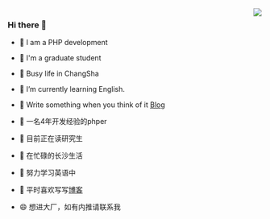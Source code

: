 <img align="right" src="https://github-readme-stats.vercel.app/api?username=cxbdasheng&show_icons=true">

### Hi there 👋
- 🤣 I am a PHP development 
- 👀 I'm a graduate student
- 🥺 Busy life in ChangSha
- 🌱 I’m currently learning English.
- 🌈 Write something when you think of it [Blog](http://www.c69p.com/)

- 🤣 一名4年开发经验的phper
- 👀 目前正在读研究生
- 🥺 在忙碌的长沙生活
- 🌱 努力学习英语中
- 🌈 平时喜欢写写[博客](http://www.c69p.com/)
- 😄 想进大厂，如有内推请联系我
